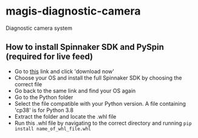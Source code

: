 # magis-diagnostic-camera
Diagnostic camera system
## How to install Spinnaker SDK and PySpin (required for live feed)
* Go to [this](https://www.flir.com/products/spinnaker-sdk/) link and click 'download now'
* Choose your OS and install the full Spinnaker SDK by choosing the correct file
* Go back to the same link and find your OS again
* Go to the Python folder
* Select the file compatible with your Python version. A file containing 'cp38' is for Python 3.8
* Extract the folder and locate the .whl file
* Run this .whl file by navigating to the correct directory and running `pip install name_of_whl_file.whl`
